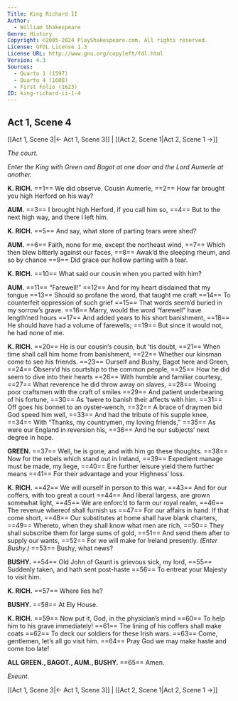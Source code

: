 ```yaml
---
Title: King Richard II
Author: 
  - William Shakespeare
Genre: History
Copyright: ©2005-2024 PlayShakespeare.com. All rights reserved.
License: GFDL License 1.3
License URL: http://www.gnu.org/copyleft/fdl.html
Version: 4.3
Sources:
  - Quarto 1 (1597)
  - Quarto 4 (1608)
  - First Folio (1623)
ID: king-richard-ii-1-4
---
```


## Act 1, Scene 4
[[Act 1, Scene 3|← Act 1, Scene 3]] | [[Act 2, Scene 1|Act 2, Scene 1 →]]

*The court.*

*Enter the King with Green and Bagot at one door and the Lord Aumerle at another.*

**K. RICH.**
==1== We did observe. Cousin Aumerle,
==2== How far brought you high Herford on his way?

**AUM.**
==3== I brought high Herford, if you call him so,
==4== But to the next high way, and there I left him.

**K. RICH.**
==5== And say, what store of parting tears were shed?

**AUM.**
==6== Faith, none for me, except the northeast wind,
==7== Which then blew bitterly against our faces,
==8== Awak’d the sleeping rheum, and so by chance
==9== Did grace our hollow parting with a tear.

**K. RICH.**
==10== What said our cousin when you parted with him?

**AUM.**
==11== “Farewell!”
==12== And for my heart disdained that my tongue
==13== Should so profane the word, that taught me craft
==14== To counterfeit oppression of such grief
==15== That words seem’d buried in my sorrow’s grave.
==16== Marry, would the word “farewell” have length’ned hours
==17== And added years to his short banishment,
==18== He should have had a volume of farewells;
==19== But since it would not, he had none of me.

**K. RICH.**
==20== He is our cousin’s cousin, but ’tis doubt,
==21== When time shall call him home from banishment,
==22== Whether our kinsman come to see his friends.
==23== Ourself and Bushy, Bagot here and Green,
==24== Observ’d his courtship to the common people,
==25== How he did seem to dive into their hearts
==26== With humble and familiar courtesy,
==27== What reverence he did throw away on slaves,
==28== Wooing poor craftsmen with the craft of smiles
==29== And patient underbearing of his fortune,
==30== As ’twere to banish their affects with him.
==31== Off goes his bonnet to an oyster-wench,
==32== A brace of draymen bid God speed him well,
==33== And had the tribute of his supple knee,
==34== With “Thanks, my countrymen, my loving friends,”
==35== As were our England in reversion his,
==36== And he our subjects’ next degree in hope.

**GREEN.**
==37== Well, he is gone, and with him go these thoughts.
==38== Now for the rebels which stand out in Ireland,
==39== Expedient manage must be made, my liege,
==40== Ere further leisure yield them further means
==41== For their advantage and your Highness’ loss.

**K. RICH.**
==42== We will ourself in person to this war,
==43== And for our coffers, with too great a court
==44== And liberal largess, are grown somewhat light,
==45== We are enforc’d to farm our royal realm,
==46== The revenue whereof shall furnish us
==47== For our affairs in hand. If that come short,
==48== Our substitutes at home shall have blank charters,
==49== Whereto, when they shall know what men are rich,
==50== They shall subscribe them for large sums of gold,
==51== And send them after to supply our wants,
==52== For we will make for Ireland presently.
*(Enter Bushy.)*
==53== Bushy, what news?

**BUSHY.**
==54== Old John of Gaunt is grievous sick, my lord,
==55== Suddenly taken, and hath sent post-haste
==56== To entreat your Majesty to visit him.

**K. RICH.**
==57== Where lies he?

**BUSHY.**
==58== At Ely House.

**K. RICH.**
==59== Now put it, God, in the physician’s mind
==60== To help him to his grave immediately!
==61== The lining of his coffers shall make coats
==62== To deck our soldiers for these Irish wars.
==63== Come, gentlemen, let’s all go visit him.
==64== Pray God we may make haste and come too late!

**ALL GREEN., BAGOT., AUM., BUSHY.**
==65== Amen.

*Exeunt.*

[[Act 1, Scene 3|← Act 1, Scene 3]] | [[Act 2, Scene 1|Act 2, Scene 1 →]]